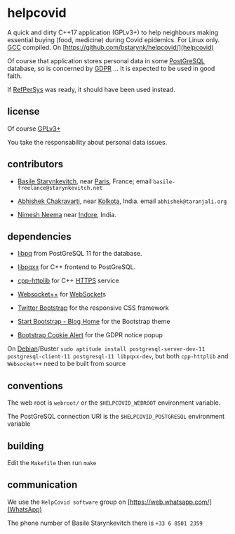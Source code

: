 # helpcovid

A quick and dirty C++17 application (GPLv3+) to help neighbours making
essential buying (food, medicine) during Covid epidemics. For Linux
only. [GCC](http://gcc.gnu.org/) compiled. On [https://github.com/bstarynk/helpcovid/](helpcovid)

Of course that application stores personal data in some
[PostGreSQL](http://postgresql.org/) database, so is concerned by
[GDPR](https://en.wikipedia.org/wiki/General_Data_Protection_Regulation)
... It is expected to be used in good faith.

If [RefPerSys](http://refpersys.org/) was ready, it should have been
used instead.


## license

Of course [GPLv3+](https://www.gnu.org/licenses/gpl-3.0.en.html)

You take the responsability about personal data issues.

## contributors

* [Basile Starynkevitch](http://starynkevitch.net/Basile/), near [Paris](https://en.wikipedia.org/wiki/Paris), France; email `basile-freelance@starynkevitch.net` 

* [Abhishek Chakravarti](http://taranjali.org/aboutme), near [Kolkota](https://en.wikipedia.org/wiki/Kolkata), India. email `abhishek@taranjali.org` 

* [Nimesh Neema](http://nimeshneema.com/) near [Indore](https://en.wikipedia.org/wiki/Indore), India.

## dependencies

* [libpq](https://www.postgresql.org/docs/11/libpq.html) from PostGreSQL 11 for the database.

* [libpqxx](http://pqxx.org/development/libpqxx) for C++ frontend to PostGreSQL.

* [cpp-httplib](https://github.com/yhirose/cpp-httplib) for C++ [HTTPS](https://en.wikipedia.org/wiki/HTTPS) service

* [Websocket++](https://github.com/zaphoyd/websocketpp) for [WebSocket](https://en.wikipedia.org/wiki/WebSocket)s

* [Twitter Bootstrap](https://github.com/twbs/bootstrap) for the responsive CSS
  framework

* [Start Bootstrap - Blog Home](https://github.com/BlackrockDigital/startbootstrap-blog-home)
  for the Bootstrap theme

* [Bootstrap Cookie Alert](https://github.com/Wruczek/Bootstrap-Cookie-Alert)
  for the GDPR notice popup


On  [Debian](https://debian.org/)/Buster `sudo aptitude install postgresql-server-dev-11
postgresql-client-11 postgresql-11 libpqxx-dev`, but both
`cpp-httplib` and `Websocket++` need to be built from source


## conventions

The web root is `webroot/` or the `$HELPCOVID_WEBROOT` environment variable.

The PostGreSQL connection URI is the `$HELPCOVID_POSTGRESQL` environment variable

## building

Edit the `Makefile` then run `make`

## communication

We use the `HelpCovid software` group on [https://web.whatsapp.com/](WhatsApp)

The phone number of Basile Starynkevitch there is `+33 6 8501 2359`
